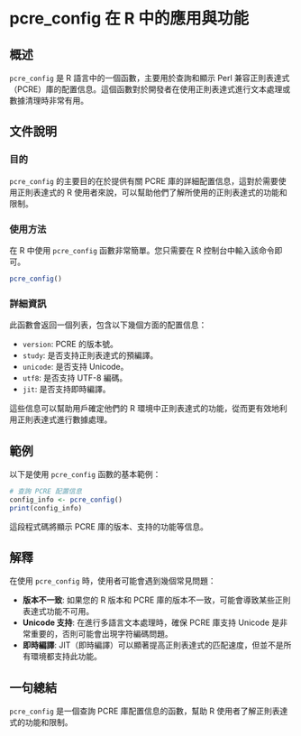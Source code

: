 <!--
Meta Description: # pcre_config 在 R 中的應用與功能 ## 概述 `pcre_config` 是 R 語言中的一個函數，主要用於查詢和顯示 Perl 兼容正則表達式（PCRE）庫的配置信息。這個函數對於開發者在使用正則表達式進行文本處理或數據清理時非常有用。 ## 文件說明 ### 目的 `pcre_...
Meta Keywords: pcre_config, pcre, unicode, 是否支持, jit
-->

# pcre_config 在 R 中的應用與功能

## 概述
`pcre_config` 是 R 語言中的一個函數，主要用於查詢和顯示 Perl 兼容正則表達式（PCRE）庫的配置信息。這個函數對於開發者在使用正則表達式進行文本處理或數據清理時非常有用。

## 文件說明
### 目的
`pcre_config` 的主要目的在於提供有關 PCRE 庫的詳細配置信息，這對於需要使用正則表達式的 R 使用者來說，可以幫助他們了解所使用的正則表達式的功能和限制。

### 使用方法
在 R 中使用 `pcre_config` 函數非常簡單。您只需要在 R 控制台中輸入該命令即可。

```R
pcre_config()
```

### 詳細資訊
此函數會返回一個列表，包含以下幾個方面的配置信息：
- `version`: PCRE 的版本號。
- `study`: 是否支持正則表達式的預編譯。
- `unicode`: 是否支持 Unicode。
- `utf8`: 是否支持 UTF-8 編碼。
- `jit`: 是否支持即時編譯。

這些信息可以幫助用戶確定他們的 R 環境中正則表達式的功能，從而更有效地利用正則表達式進行數據處理。

## 範例
以下是使用 `pcre_config` 函數的基本範例：

```R
# 查詢 PCRE 配置信息
config_info <- pcre_config()
print(config_info)
```

這段程式碼將顯示 PCRE 庫的版本、支持的功能等信息。

## 解釋
在使用 `pcre_config` 時，使用者可能會遇到幾個常見問題：
- **版本不一致**: 如果您的 R 版本和 PCRE 庫的版本不一致，可能會導致某些正則表達式功能不可用。
- **Unicode 支持**: 在進行多語言文本處理時，確保 PCRE 庫支持 Unicode 是非常重要的，否則可能會出現字符編碼問題。
- **即時編譯**: JIT（即時編譯）可以顯著提高正則表達式的匹配速度，但並不是所有環境都支持此功能。

## 一句總結
`pcre_config` 是一個查詢 PCRE 庫配置信息的函數，幫助 R 使用者了解正則表達式的功能和限制。